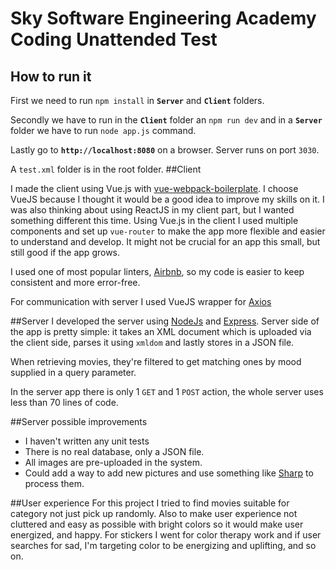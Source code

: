 # Sky Software Engineering Academy Coding Unattended Test

## How to run it
First we need to run `npm install` in **`Server`** and **`Client`** folders.

Secondly we have to run in the **`Client`** folder an `npm run dev` and in a **`Server`** folder we have to run
 `node app.js` command.

Lastly go to **`http://localhost:8080`** on a browser.
Server runs on port `3030`.

A `test.xml` folder is in the root folder.
##Client

I made the client using Vue.js with <a href=https://github.com/vuejs-templates/webpack>vue-webpack-boilerplate</a>.
 I choose VueJS because I thought it would be a good idea to improve my skills on it. I was also thinking about 
 using ReactJS in my client part,
but I wanted something different this time.
Using Vue.js in the client I used multiple components and set up `vue-router` to make the app more flexible and easier to 
understand and develop. It might not be crucial for an app this small, but still good if the app grows.

I used one of most popular linters, <a href="https://github.com/airbnb/javascript">Airbnb</a>, so my code is easier to keep consistent and more error-free.

For communication with server I used VueJS wrapper for <a href =https://github.com/axios/axios >Axios</a>
 
 ##Server
 I developed the server using <a href="https://nodejs.org/en/">NodeJs</a> and <a href="http://expressjs.com/">Express</a>. Server side of the app is pretty simple: it takes an XML document which is 
 uploaded via the client side, parses it using `xmldom` and lastly stores in a JSON file.
 
 When retrieving movies, they're filtered to get matching ones by mood supplied in a query parameter.
 
 In the server app there is only 1 
  `GET` and 1 `POST` action, the whole server uses less than 70 lines of code.
 
 ##Server possible improvements
 
 * I haven't written any unit tests
 * There is no real database, only a JSON file.
 * All images are  pre-uploaded in the system.
 * Could add a way to add new pictures and use something like <a href="https://github.com/lovell/sharp">Sharp</a> to process them.
 
 ##User experience
 For this project I tried to find movies suitable for category not just pick up randomly. Also to make user experience not 
 cluttered and easy as possible with bright colors so it would make user energized, and happy. For stickers I went
  for color therapy work and if user searches for sad, I'm targeting color to be energizing and uplifting, and so on.
  
